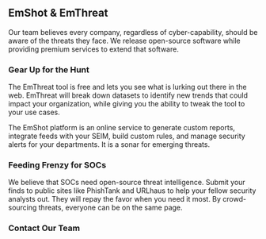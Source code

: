 ## EmShot & EmThreat
Our team believes every company, regardless of cyber-capability, should be aware of the threats they face. We release open-source software while providing premium services to extend that software. 


### Gear Up for the Hunt
The EmThreat tool is free and lets you see what is lurking out there in the web. EmThreat will break down datasets to identify new trends that could impact your organization, while giving you the ability to tweak the tool to your use cases.

The EmShot platform is an online service to generate custom reports, integrate feeds with your SEIM, build custom rules, and manage security alerts for your departments. It is a sonar for emerging threats.


### Feeding Frenzy for SOCs
We believe that SOCs need open-source threat intelligence. Submit your finds to public sites like PhishTank and URLhaus to help your fellow security analysts out. They will repay the favor when you need it most. By crowd-sourcing threats, everyone can be on the same page.
 

### Contact Our Team


